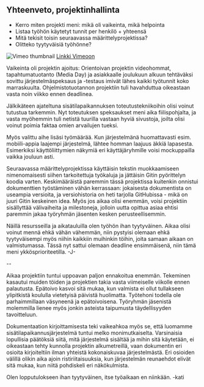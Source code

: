 ## Yhteenveto, projektinhallinta

* Kerro miten projekti meni: mikä oli vaikeinta, mikä helpointa
* Listaa työhön käytetyt tunnit per henkilö + yhteensä
* Mitä tekisit toisin seuraavassa määrittelyprojektissa?
* Olitteko tyytyväisiä työhönne?

![Vimeo thumbnail](http://i.vimeocdn.com/video/499268646_640.jpg)
[Linkki Vimeoon](https://vimeo.com/113814604)


Vaikeinta oli projektin ajoitus: Orientoivan projektin videohommat, tapahtumatuotanto (Media Day) ja asiakkaalle joulukuun alkuun tehtäväksi sovittu järjestelmäspeksaus ja -testaus imivät lähes kaikki työtunnit koko marraskuulta. Ohjelmistotuotannon projektiin tuli havahduttua oikeastaan vasta noin viikko ennen deadlinea.

Jälkikäteen ajateltuna sisätilapaikannuksen toteutustekniikoihin olisi voinut tutustua tarkemmin. Nyt toteutuksen speksaukset meni aika fiilispohjalta, ja vasta myöhemmin tuli netistä tuurilla vastaan hyviä sivustoja, joilta olisi voinut poimia faktaa omien arvailujen tueksi.

Myös valittu aihe lisäsi työmäärää. Kun järjestelmänä huomattavasti esim. mobiili-appia laajempi järjestelmä, lähtee homman laajuus äkkiä lapasesta. Esimerkiksi käyttöliittymien näkymiä eri käyttäjäryhmille voisi mockuppailla vaikka jouluun asti.

Seuraavassa määrittelyprojektissa käyttäisin tekstin muokkaamiseen nimenomaisesti siihen tarkoitettuja työkaluja ja jättäisin Gitin pyörittelyn koodia varten. Keskimääräistä paremmin tässä projektissa kuitenkin onnistui dokumenttien työstäminen vähän kerrassaan: jokaisesta dokumentista on useampia versioita, ja versiohistoria on heti tarjolla GitHubissa - mikä on juuri Gitin keskeinen idea. Myös jos aikaa olisi enemmän, voisi projektiin sisällyttää välivaiheita ja milestoneja, jolloin uutta opittua asiaa ehtisi paremmin jakaa työryhmän jäsenten kesken perusteellisemmin.

Näillä resursseilla ja aikatauluilla olen työhön ihan tyytyväinen. Aikaa olisi voinut mennä ehkä vähän vähemmän, niin pystyisi olemaan ehkä tyytyväisempi myös niihin kaikkiin muihinkin töihin, joita samaan aikaan on valmistumassa. Tässä nyt sattui olemaan deadline ensimmäisenä, niin tämä meni ykkösprioriteetilla.
-J-

--

Aikaa projektiin tuntui uppoavan paljon ennakoitua enemmän. Tekeminen kasautui muiden töiden ja projektien takia vasta viimeiselle viikolle ennen palautusta. Epätoivo kasvoi sitä mukaa, kun valmista ei ollut tullakseen ylipitkistä koululla vietetyisä päivistä huolimatta. Työtehoni todella ole parhaimmillaan väsyneenä ja epätoivoisena. Työryhmän jäsenistä molemmilla lienee myös jonkin asteista taipumusta täydellisyyden tavoitteluun. 

Dokumentaation kirjoittamisesta teki vaikeahkoa myös se, että luomamme sisätilapaikannusjärjestelmä tuntui melko monimutkaiselta. Varsinaisia lopullisia päätöksiä siitä, mitä järjestelmä sisältää ja mihin sitä käytetään, ei oikeastaan tehty kunnolla projektin alkumetreillä, vaan dokumentin eri osioita kirjoiteltiin ilman yhteistä kokonaiskuvaa järjestelmästä. Eri osioiden välillä olikin aika ajoin ristiriitaisuuksia, kun järjestelmän reunaehdot elivät sitä mukaa, kun niitä pohdiskeli eri näkökulmista. 

Olen lopputulokseen ihan tyytyväinen, itse työaikaan en niinkään. 
-kati
